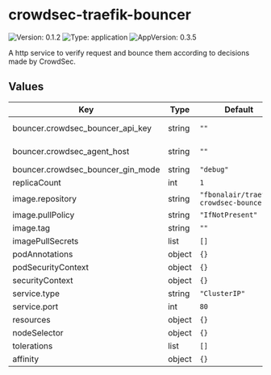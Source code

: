 # crowdsec-traefik-bouncer

![Version: 0.1.2](https://img.shields.io/badge/Version-0.1.2-informational?style=flat-square) ![Type: application](https://img.shields.io/badge/Type-application-informational?style=flat-square) ![AppVersion: 0.3.5](https://img.shields.io/badge/AppVersion-0.3.5-informational?style=flat-square)

A http service to verify request and bounce them according to decisions made by CrowdSec.

## Values

| Key | Type | Default | Description |
|-----|------|---------|-------------|
| bouncer.crowdsec_bouncer_api_key | string | `""` | bouncer api key (need to be generated from crowdsec agent) |
| bouncer.crowdsec_agent_host | string | `""` | crowdsec lapi host (ie: crowdsec-service.crowdsec.svc.cluster.local:8080) |
| bouncer.crowdsec_bouncer_gin_mode | string | `"debug"` |  |
| replicaCount | int | `1` |  |
| image.repository | string | `"fbonalair/traefik-crowdsec-bouncer"` |  |
| image.pullPolicy | string | `"IfNotPresent"` |  |
| image.tag | string | `""` |  |
| imagePullSecrets | list | `[]` |  |
| podAnnotations | object | `{}` |  |
| podSecurityContext | object | `{}` |  |
| securityContext | object | `{}` |  |
| service.type | string | `"ClusterIP"` |  |
| service.port | int | `80` |  |
| resources | object | `{}` |  |
| nodeSelector | object | `{}` |  |
| tolerations | list | `[]` |  |
| affinity | object | `{}` |  |

